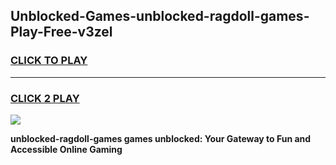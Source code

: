 
## Unblocked-Games-unblocked-ragdoll-games-Play-Free-v3zel
<h3>
<a href="https://premium76.site?title=unblocked-ragdoll-games&ref=10A">CLICK TO PLAY</a></h3>
<hr>

<h3>
<a href="https://premium76.site?title=unblocked-ragdoll-games&ref=10A">CLICK 2 PLAY</a>
  
</h3>

<a href="https://premium76.site?title=unblocked-ragdoll-games&ref=10A"><img src="https://clearcache.store/games.png"></a>


**unblocked-ragdoll-games games unblocked: Your Gateway to Fun and Accessible Online Gaming**

